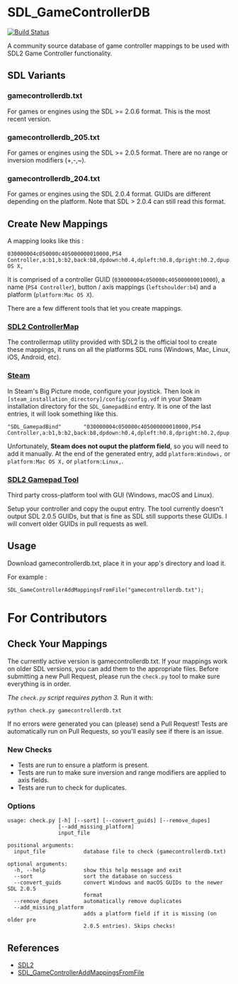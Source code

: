 # SDL_GameControllerDB

[![Build Status](https://travis-ci.org/gabomdq/SDL_GameControllerDB.svg?branch=master)](https://travis-ci.org/gabomdq/SDL_GameControllerDB)

A community source database of game controller mappings to be used with SDL2 Game Controller functionality.

## SDL Variants
### gamecontrollerdb.txt
For games or engines using the SDL >= 2.0.6 format. This is the most recent version.

### gamecontrollerdb_205.txt
For games or engines using the SDL >= 2.0.5 format. There are no range or inversion modifiers (+,-,~).

### gamecontrollerdb_204.txt
For games or engines using the SDL 2.0.4 format. GUIDs are different depending on the platform. Note that SDL > 2.0.4 can still read this format.

## Create New Mappings
A mapping looks like this :
```
030000004c050000c405000000010000,PS4 Controller,a:b1,b:b2,back:b8,dpdown:h0.4,dpleft:h0.8,dpright:h0.2,dpup:h0.1,guide:b12,leftshoulder:b4,leftstick:b10,lefttrigger:a3,leftx:a0,lefty:a1,rightshoulder:b5,rightstick:b11,righttrigger:a4,rightx:a2,righty:a5,start:b9,x:b0,y:b3,platform:Mac OS X,
```
It is comprised of a controller GUID (`030000004c050000c405000000010000`), a name (`PS4 Controller`), button / axis mappings (`leftshoulder:b4`) and a platform (`platform:Mac OS X`).

There are a few different tools that let you create mappings.

### [SDL2 ControllerMap](https://www.libsdl.org/download-2.0.php)
The controllermap utility provided with SDL2 is the official tool to create these mappings, it runs on all the platforms SDL runs (Windows, Mac, Linux, iOS, Android, etc).

### [Steam](http://store.steampowered.com)
In Steam's Big Picture mode, configure your joystick. Then look in `[steam_installation_directory]/config/config.vdf` in your Steam installation directory for the `SDL_GamepadBind` entry. It is one of the last entries, it will look something like this.

```
"SDL_GamepadBind"		"030000004c050000c405000000010000,PS4 Controller,a:b1,b:b2,back:b8,dpdown:h0.4,dpleft:h0.8,dpright:h0.2,dpup:h0.1,guide:b12,leftshoulder:b4,leftstick:b10,lefttrigger:a3,leftx:a0,lefty:a1,rightshoulder:b5,rightstick:b11,righttrigger:a4,rightx:a2,righty:a5,start:b9,x:b0,y:b3,"
```

Unfortunately, **Steam does not ouput the platform field**, so you will need to add it manually. At the end of the generated entry, add `platform:Windows,` or `platform:Mac OS X,` or `platform:Linux,`.


### [SDL2 Gamepad Tool](http://www.generalarcade.com/gamepadtool/)
Third party cross-platform tool with GUI (Windows, macOS and Linux).

Setup your controller and copy the ouput entry. The tool currently doesn't output SDL 2.0.5 GUIDs, but that is fine as SDL still supports these GUIDs. I will convert older GUIDs in pull requests as well.

## Usage
Download gamecontrollerdb.txt, place it in your app's directory and load it.

For example :
```
SDL_GameControllerAddMappingsFromFile("gamecontrollerdb.txt");
```

# For Contributors
## Check Your Mappings
The currently active version is gamecontrollerdb.txt. If your mappings work on older SDL versions, you can add them to the appropriate files.
Before submitting a new Pull Request, please run the `check.py` tool to make sure everything is in order.

*The `check.py` script requires python 3.* Run it with:
```
python check.py gamecontrollerdb.txt
```

If no errors were generated you can (please) send a Pull Request! Tests are automatically run on Pull Requests, so you'll easily see if there is an issue.

### New Checks
- Tests are run to ensure a platform is present.
- Tests are run to make sure inversion and range modifiers are applied to axis fields.
- Tests are run to check for duplicates.

### Options
```
usage: check.py [-h] [--sort] [--convert_guids] [--remove_dupes]
                [--add_missing_platform]
                input_file

positional arguments:
  input_file            database file to check (gamecontrollerdb.txt)

optional arguments:
  -h, --help            show this help message and exit
  --sort                sort the database on success
  --convert_guids       convert Windows and macOS GUIDs to the newer SDL 2.0.5
                        format
  --remove_dupes        automatically remove duplicates
  --add_missing_platform
                        adds a platform field if it is missing (on older pre
                        2.0.5 entries). Skips checks!
```

## References

* [SDL2](http://www.libsdl.org)
* [SDL_GameControllerAddMappingsFromFile](http://wiki.libsdl.org/SDL_GameControllerAddMappingsFromFile)
